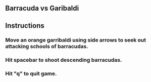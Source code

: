 ## Barracuda vs Garibaldi

## Instructions

### Move an orange garribaldi using side arrows to seek out attacking schools of barracudas.

### Hit spacebar to shoot descending barracudas.

### Hit "q" to quit game.
